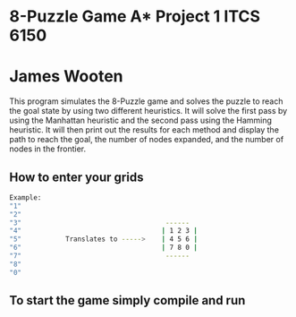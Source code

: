 # 8-Puzzle Game A* Project 1 ITCS 6150
# James Wooten

This program simulates the 8-Puzzle game and solves the puzzle to reach the goal state
by using two different heuristics. It will solve the first pass by using the Manhattan 
heuristic and the second pass using the Hamming heuristic. It will then print out the 
results for each method and display the path to reach the goal, the number of nodes expanded, and the number of nodes in the frontier.


## How to enter your grids



```bash
Example:
"1"
"2"
"3"                                    ------
"4"                                   | 1 2 3 |
"5"           Translates to ----->    | 4 5 6 |
"6"                                   | 7 8 0 |
"7"                                    ------
"8"
"0"

```

## To start the game simply compile and run



